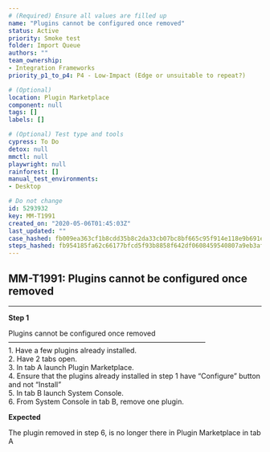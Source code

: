 ```yaml
---
# (Required) Ensure all values are filled up
name: "Plugins cannot be configured once removed"
status: Active
priority: Smoke test
folder: Import Queue
authors: ""
team_ownership: 
- Integration Frameworks
priority_p1_to_p4: P4 - Low-Impact (Edge or unsuitable to repeat?)

# (Optional)
location: Plugin Marketplace
component: null
tags: []
labels: []

# (Optional) Test type and tools
cypress: To Do
detox: null
mmctl: null
playwright: null
rainforest: []
manual_test_environments: 
- Desktop

# Do not change
id: 5293932
key: MM-T1991
created_on: "2020-05-06T01:45:03Z"
last_updated: ""
case_hashed: fb009ea363cf1b8cdd35b8c2da33cb07bc8bf665c95f914e118e9b691eadc26028965a36aa7fa22dfbb4b3ccf9d34543
steps_hashed: fb954185fa62c66177bfcd5f93b8858f642df0608459540807a9eb3af76eaa2e540dca86d6d6a432fdd2862454a1f3ba
---
```


<!-- (Auto-generated) Based on frontmatter's "key" and "name" -->

## MM-T1991: Plugins cannot be configured once removed

---

**Step 1**

Plugins cannot be configured once removed\
————————————————————————————\
1\. Have a few plugins already installed.\
2\. Have 2 tabs open.\
3\. In tab A launch Plugin Marketplace.\
4\. Ensure that the plugins already installed in step 1 have “Configure” button and not “Install”\
5\. In tab B launch System Console.\
6\. From System Console in tab B, remove one plugin.

**Expected**

The plugin removed in step 6, is no longer there in Plugin Marketplace in tab A

